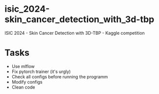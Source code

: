 # isic_2024-skin_cancer_detection_with_3d-tbp
ISIC 2024 - Skin Cancer Detection with 3D-TBP - Kaggle competition


# Tasks
- Use mlflow </br> 
- Fix pytorch trainer (it's urgly) </br>
- Check all configs before running the programm </br>
- Modify configs </br>
- Clean code </br>